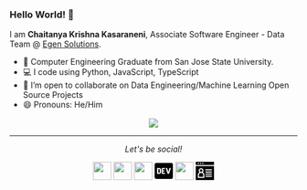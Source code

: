 ### Hello World! 👋

I am **Chaitanya Krishna Kasaraneni**, Associate Software Engineer - Data Team @ [Egen Solutions](https://egen.ai/).

- :school: Computer Engineering Graduate from San Jose State University. 
- :computer: I code using Python, JavaScript, TypeScript
- 👯 I’m open to collaborate on Data Engineering/Machine Learning Open Source Projects<br>
- 😄 Pronouns: He/Him

<p align="center">
  <img align="center" src="https://github-readme-stats.vercel.app/api?username=chaitanyakasaraneni&show_icons=true">
</p>

<hr>
<p align="center">
  <i>Let's be social!</i>

  <p align="center">
    <a href="https://twitter.com/chaitanya_kck" alt="Twitter"><img height="32" width="32" src="https://cdn.jsdelivr.net/npm/simple-icons@v3/icons/twitter.svg"/></a>
    <a href="https://www.linkedin.com/in/chaitanyakasaraneni" alt="Linkedin"><img height="32" width="32" src="https://cdn.jsdelivr.net/npm/simple-icons@v3/icons/linkedin.svg" /></a>
    <a href="https://github.com/chaitanyakasaraneni" alt="GitHub"><img height="32" width="32" src="https://cdn.jsdelivr.net/npm/simple-icons@v3/icons/github.svg" /></a>
    <a href="https://dev.to/chaitanyakasaraneni" alt="Dev"><img height="32" width="32" src="https://github.com/chaitanyakasaraneni/chaitanyakasaraneni/blob/master/icons/dev-icon.svg" /></a>
    <a href="https://medium.com/@chaitanya_kasaraneni" alt="Medium"><img height="32" width="32" src="https://cdn.jsdelivr.net/npm/simple-icons@v3/icons/medium.svg" /></a>
    <a href="https://chaitanyak.me/" alt="Personal Website"><img height="32" width="32" src="https://github.com/chaitanyakasaraneni/chaitanyakasaraneni/blob/master/icons/resume.svg" /></a>
  </p>

</p>
